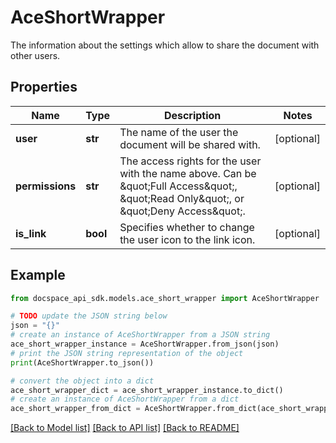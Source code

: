 # AceShortWrapper
The information about the settings which allow to share the document with other users.

## Properties

Name | Type | Description | Notes
------------ | ------------- | ------------- | -------------
**user** | **str** | The name of the user the document will be shared with. | [optional] 
**permissions** | **str** | The access rights for the user with the name above.  Can be \&quot;Full Access\&quot;, \&quot;Read Only\&quot;, or \&quot;Deny Access\&quot;. | [optional] 
**is_link** | **bool** | Specifies whether to change the user icon to the link icon. | [optional] 

## Example

```python
from docspace_api_sdk.models.ace_short_wrapper import AceShortWrapper

# TODO update the JSON string below
json = "{}"
# create an instance of AceShortWrapper from a JSON string
ace_short_wrapper_instance = AceShortWrapper.from_json(json)
# print the JSON string representation of the object
print(AceShortWrapper.to_json())

# convert the object into a dict
ace_short_wrapper_dict = ace_short_wrapper_instance.to_dict()
# create an instance of AceShortWrapper from a dict
ace_short_wrapper_from_dict = AceShortWrapper.from_dict(ace_short_wrapper_dict)
```
[[Back to Model list]](../README.md#documentation-for-models) [[Back to API list]](../README.md#documentation-for-api-endpoints) [[Back to README]](../README.md)


